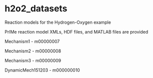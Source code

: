 # h2o2_datasets
Reaction models for the Hydrogen-Oxygen example

PrIMe reaction model XMLs, HDF files, and MATLAB files are provided

Mechanism1 - m00000007

Mechanism2 - m00000008

Mechanism3 - m00000009

DynamicMech151203 - m000000010
